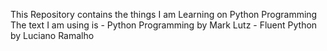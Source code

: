 This Repository contains the things I am Learning on Python Programming
The text I am using is - Python Programming by Mark Lutz
                       - Fluent Python by Luciano Ramalho
